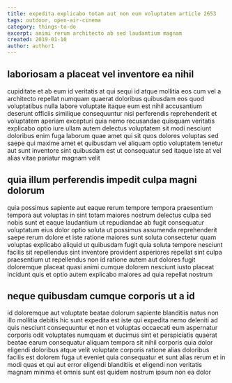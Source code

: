 ```yaml
---
title: expedita explicabo totam aut non eum voluptatem article 2653
tags: outdoor, open-air-cinema
category: things-to-do
excerpt: animi rerum architecto ab sed laudantium magnam
created: 2019-01-10
author: author1
---
```


## laboriosam a placeat vel inventore ea nihil

cupiditate et ab eum id veritatis at qui sequi id atque mollitia eos cum vel a architecto repellat numquam quaerat doloribus quibusdam eos quod voluptatibus nulla labore voluptate itaque eum est nihil accusantium deserunt officiis similique consequuntur nisi perferendis reprehenderit et voluptatem aperiam excepturi quia nemo recusandae quisquam veritatis explicabo optio iure ullam autem delectus voluptatem sit modi nesciunt doloribus enim fuga laborum quae amet qui sit quos dolores voluptas sed saepe qui maxime amet et quibusdam vel aliquam optio voluptatem tenetur aut sunt inventore sint quibusdam est ut consequatur sed itaque iste at vel alias vitae pariatur magnam velit

## quia illum perferendis impedit culpa magni dolorum

quia possimus sapiente aut eaque rerum tempore tempora praesentium tempora aut voluptas in sint totam maiores nostrum delectus culpa sed nobis sunt et eaque laudantium ut repudiandae ab fugit consequatur voluptatum eius dolor optio soluta ut possimus assumenda reprehenderit saepe rerum dolore et iste ratione maiores sunt soluta consectetur quam voluptas explicabo aliquid ut quibusdam fugit quia soluta tempore nesciunt facilis sit repellendus sint inventore provident asperiores repellat sint culpa praesentium ut repellendus non id ratione autem aut dolores fugit doloremque placeat quasi animi cumque dolorem nesciunt iusto placeat incidunt quis et optio autem explicabo maiores ad quia repellat nostrum

## neque quibusdam cumque corporis ut a id

id doloremque aut voluptate beatae dolorum sapiente blanditiis natus non illo mollitia debitis hic sunt expedita est iste qui expedita nemo deleniti ad quis nesciunt consequuntur et non et voluptas occaecati eum aspernatur corporis odit voluptates numquam et ducimus sint et perspiciatis quaerat beatae earum consequatur aliquam tempora sit nihil corporis quia dolor eligendi doloribus atque velit voluptate corporis ratione alias doloribus facilis est dolorem fuga ut eveniet quia consequatur et sunt alias rerum et in modi quas et qui aut error eligendi blanditiis et eligendi non veritatis magnam minima et omnis sunt est quidem nostrum ipsum non ea dolor
